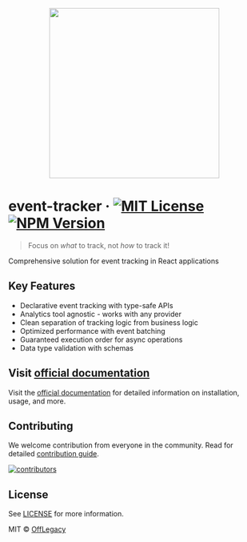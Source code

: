<p align='center'>
<img src='https://github.com/user-attachments/assets/1e417f4e-0f3a-4b56-8f6c-68188572421d' width=340 height=340 />
</p>

# event-tracker &middot; [![MIT License](https://img.shields.io/github/license/offlegacy/event-tracker?color=blue)](https://github.com/offlegacy/event-tracker/blob/main/LICENSE) [![NPM Version](https://img.shields.io/npm/v/%40offlegacy%2Fevent-tracker)](https://www.npmjs.com/package/@offlegacy/event-tracker)

> Focus on *what* to track, not *how* to track it!

Comprehensive solution for event tracking in React applications

## Key Features

- Declarative event tracking with type-safe APIs
- Analytics tool agnostic - works with any provider
- Clean separation of tracking logic from business logic
- Optimized performance with event batching
- Guaranteed execution order for async operations
- Data type validation with schemas

## Visit [official documentation](https://event-tracker.offlegacy.org/)

Visit the [official documentation](https://event-tracker.offlegacy.org/) for detailed information on installation, usage, and more.

## Contributing

We welcome contribution from everyone in the community. Read for detailed [contribution guide](https://github.com/offlegacy/event-tracker/blob/main/CONTRIBUTING.md).

[![contributors](https://contrib.rocks/image?repo=offlegacy/event-tracker)](https://github.com/offlegacy/event-tracker/contributors)

## License

See [LICENSE](https://github.com/offlegacy/event-tracker/blob/main/LICENSE) for more information.

MIT © [OffLegacy](https://www.offlegacy.org/)
